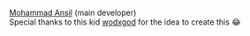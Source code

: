 [Mohammad Ansil](https://github.com/MasterOfBrokenLogic) (main developer)  
Special thanks to this kid [wodxgod](https://github.com/wodxgod) for the idea to create this 😂
